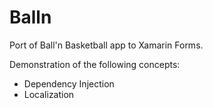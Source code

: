 # Balln
Port of Ball'n Basketball app to Xamarin Forms.

Demonstration of the following concepts:
- Dependency Injection
- Localization
